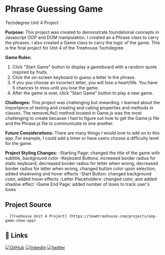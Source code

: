 # Phrase Guessing Game
 Techdegree Unit 4 Project

**Purpose:** 
    This project was created to demonstrate foundational concepts in Javascript OOP and DOM manipulation. I created an a Phrase class to carry the phrases. I also created a Game class to carry the logic of the game. This is the final project for Unit 4 of the Treehouse Techdegree.

**Game Rules:** 
1. Click "Start Game" button to display a gameboard with a random quote inspired by fruits.
2. Click the on-screen keyboard to guess a letter in the phrase.
3. If you you choose an incorrect letter, you will lose a heart/life. You have 5 chances to miss until you lose the game.
4. After the game is over, click "Start Game" button to play a new game. 

**Challenges:**
    This project was challenging but rewarding. I learned about the importance of testing and creating and calling properties and methods in classes. The removeLife() method located in Game.js was the most challenging to create because I had to figure out how to get the Game.js file and the Phrase.js file to communicate to one another. 

**Future Considerations:**
    There are many things I would love to add on to this app. For example, I could add a timer or have users choose a difficulty level for the game.

**Project Styling Changes:**
-Starting Page: changed the title of the game with subtitle, background color
-Keyboard Buttons: increased border radius for static keyboard, decreased border radius for letter when wrong, decreased border radius for letter when wrong, changed button color upon selection, added shadowing and hover effects
-Start Button: changed background color, added hover effects
-Letter Placeholders: changed color, and added shadow effect
-Game End Page: added number of loses to track user's loses

## Project Source
    - [Treehouse Unit 4 Project] (https://teamtreehouse.com/projects/oop-game-show-app)

## 🔗 Links
[![GitHub](https://img.shields.io/badge/github-%23121011.svg?style=for-the-badge&logo=github&logoColor=white)](https://github.com/tsipporahc)
[![linkedin](https://img.shields.io/badge/linkedin-0A66C2?style=for-the-badge&logo=linkedin&logoColor=white)](https://www.linkedin.com/in/tsipporahc/)
[![twitter](https://img.shields.io/badge/twitter-1DA1F2?style=for-the-badge&logo=twitter&logoColor=white)](https://twitter.com/tsipporahc)


